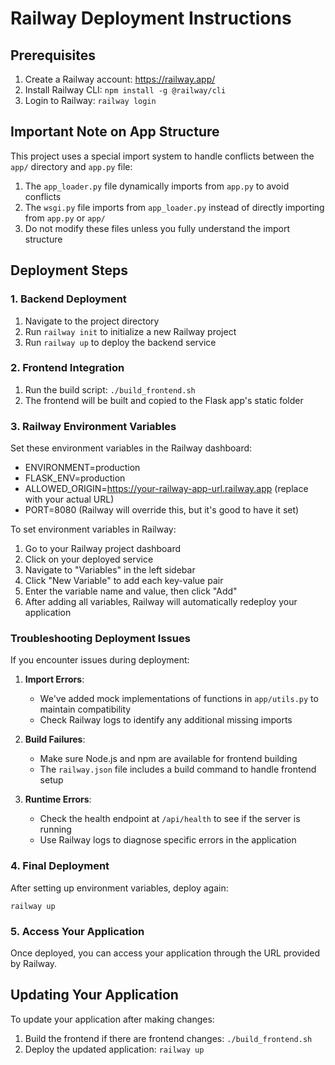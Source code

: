 # Railway Deployment Instructions

## Prerequisites
1. Create a Railway account: https://railway.app/
2. Install Railway CLI: `npm install -g @railway/cli`
3. Login to Railway: `railway login`

## Important Note on App Structure
This project uses a special import system to handle conflicts between the `app/` directory and `app.py` file:

1. The `app_loader.py` file dynamically imports from `app.py` to avoid conflicts
2. The `wsgi.py` file imports from `app_loader.py` instead of directly importing from `app.py` or `app/`
3. Do not modify these files unless you fully understand the import structure

## Deployment Steps

### 1. Backend Deployment
1. Navigate to the project directory
2. Run `railway init` to initialize a new Railway project
3. Run `railway up` to deploy the backend service

### 2. Frontend Integration
1. Run the build script: `./build_frontend.sh`
2. The frontend will be built and copied to the Flask app's static folder

### 3. Railway Environment Variables
Set these environment variables in the Railway dashboard:
- ENVIRONMENT=production
- FLASK_ENV=production
- ALLOWED_ORIGIN=https://your-railway-app-url.railway.app (replace with your actual URL)
- PORT=8080 (Railway will override this, but it's good to have it set)

To set environment variables in Railway:
1. Go to your Railway project dashboard
2. Click on your deployed service
3. Navigate to "Variables" in the left sidebar
4. Click "New Variable" to add each key-value pair
5. Enter the variable name and value, then click "Add"
6. After adding all variables, Railway will automatically redeploy your application

### Troubleshooting Deployment Issues
If you encounter issues during deployment:

1. **Import Errors**:
   - We've added mock implementations of functions in `app/utils.py` to maintain compatibility
   - Check Railway logs to identify any additional missing imports

2. **Build Failures**:
   - Make sure Node.js and npm are available for frontend building
   - The `railway.json` file includes a build command to handle frontend setup

3. **Runtime Errors**:
   - Check the health endpoint at `/api/health` to see if the server is running
   - Use Railway logs to diagnose specific errors in the application

### 4. Final Deployment
After setting up environment variables, deploy again:
```
railway up
```

### 5. Access Your Application
Once deployed, you can access your application through the URL provided by Railway.

## Updating Your Application
To update your application after making changes:
1. Build the frontend if there are frontend changes: `./build_frontend.sh`
2. Deploy the updated application: `railway up`
